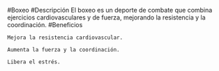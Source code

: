 #Boxeo
#Descripción
El boxeo es un deporte de combate que combina ejercicios cardiovasculares y de fuerza, mejorando la resistencia y la coordinación.
#Beneficios

    Mejora la resistencia cardiovascular.

    Aumenta la fuerza y la coordinación.

    Libera el estrés.
